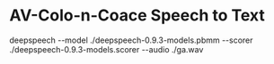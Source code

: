 

AV-Colo-n-Coace Speech to Text 
==============================



deepspeech --model ./deepspeech-0.9.3-models.pbmm --scorer ./deepspeech-0.9.3-models.scorer --audio ./ga.wav